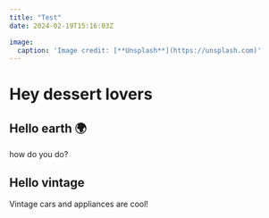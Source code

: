 ```yaml
---
title: "Test"
date: 2024-02-19T15:16:03Z

image:
  caption: 'Image credit: [**Unsplash**](https://unsplash.com)'
---
```



# Hey dessert lovers

## Hello earth 🌍


how do you do?

## Hello vintage

Vintage cars and appliances are cool!


